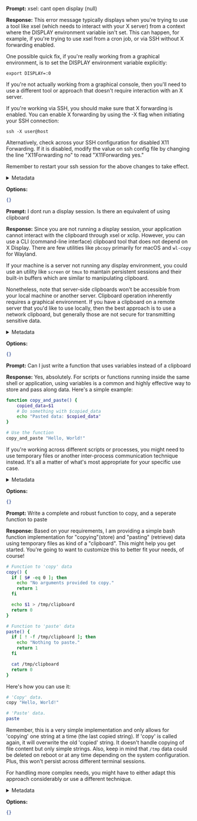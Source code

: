 **Prompt:**
xsel: cant open display (null)

**Response:**
This error message typically displays when you're trying to use a tool like xsel (which needs to interact with your X server) from a context where the DISPLAY environment variable isn't set. This can happen, for example, if you're trying to use xsel from a cron job, or via SSH without X forwarding enabled.

One possible quick fix, if you're really working from a graphical environment, is to set the DISPLAY environment variable explicitly:

```
export DISPLAY=:0
```

If you're not actually working from a graphical console, then you'll need to use a different tool or approach that doesn't require interaction with an X server. 

If you're working via SSH, you should make sure that X forwarding is enabled. You can enable X forwarding by using the -X flag when initiating your SSH connection:

```
ssh -X user@host
```

Alternatively, check across your SSH configuration for disabled X11 Forwarding. If it is disabled, modify the value on ssh config file by changing the line "X11Forwarding no" to read "X11Forwarding yes." 

Remember to restart your ssh session for the above changes to take effect.

<details><summary>Metadata</summary>

- Duration: 16451 ms
- Datetime: 2023-08-19T16:19:16.889914
- Model: gpt-4-0613

</details>

**Options:**
```json
{}
```

**Prompt:**
I dont run a display session. Is there an equivalent of using clipboard

**Response:**
Since you are not running a display session, your application cannot interact with the clipboard through xsel or xclip. However, you can use a CLI (command-line interface) clipboard tool that does not depend on X Display. There are few utilities like `pbcopy` primarily for macOS and `wl-copy` for Wayland.

If your machine is a server not running any display environment, you could use an utility like `screen` or `tmux` to maintain persistent sessions and their built-in buffers which are similar to manipulating clipboard. 

Nonetheless, note that server-side clipboards won't be accessible from your local machine or another server. Clipboard operation inherently requires a graphical environment. If you have a clipboard on a remote server that you'd like to use locally, then the best approach is to use a network clipboard, but generally those are not secure for transmitting sensitive data.

<details><summary>Metadata</summary>

- Duration: 16415 ms
- Datetime: 2023-08-19T16:20:25.971374
- Model: gpt-4-0613

</details>

**Options:**
```json
{}
```

**Prompt:**
Can I just write a function that uses variables instead of a clipboard

**Response:**
Yes, absolutely. For scripts or functions running inside the same shell or application, using variables is a common and highly effective way to store and pass along data. Here's a simple example:

```bash
function copy_and_paste() {
    copied_data=$1
    # Do something with $copied_data
    echo "Pasted data: $copied_data"
}

# Use the function
copy_and_paste "Hello, World!"
```

If you're working across different scripts or processes, you might need to use temporary files or another inter-process communication technique instead. It's all a matter of what's most appropriate for your specific use case.

<details><summary>Metadata</summary>

- Duration: 10574 ms
- Datetime: 2023-08-19T16:21:48.706505
- Model: gpt-4-0613

</details>

**Options:**
```json
{}
```

**Prompt:**
Write a complete and robust function to copy, and a seperate function to paste

**Response:**
Based on your requirements, I am providing a simple bash function implementation for "copying"(store) and "pasting" (retrieve) data using temporary files as kind of a "clipboard". This might help you get started. You're going to want to customize this to better fit your needs, of course!

```bash
# Function to 'copy' data
copy() {
  if [ $# -eq 0 ]; then
    echo "No arguments provided to copy."
    return 1
  fi

  echo $1 > /tmp/clipboard
  return 0
}

# Function to 'paste' data
paste() {
  if [ ! -f /tmp/clipboard ]; then
    echo "Nothing to paste."
    return 1
  fi

  cat /tmp/clipboard
  return 0
}
```

Here's how you can use it:

```bash
# 'Copy' data.
copy "Hello, World!"

# 'Paste' data.
paste
```

Remember, this is a very simple implementation and only allows for 'copying' one string at a time (the last copied string). If 'copy' is called again, it will overwrite the old 'copied' string. It doesn't handle copying of file content but only simple strings. Also, keep in mind that `/tmp` data could be deleted on reboot or at any time depending on the system configuration. Plus, this won't persist across different terminal sessions. 

For handling more complex needs, you might have to either adapt this approach considerably or use a different technique.

<details><summary>Metadata</summary>

- Duration: 29410 ms
- Datetime: 2023-08-19T16:24:57.276392
- Model: gpt-4-0613

</details>

**Options:**
```json
{}
```

